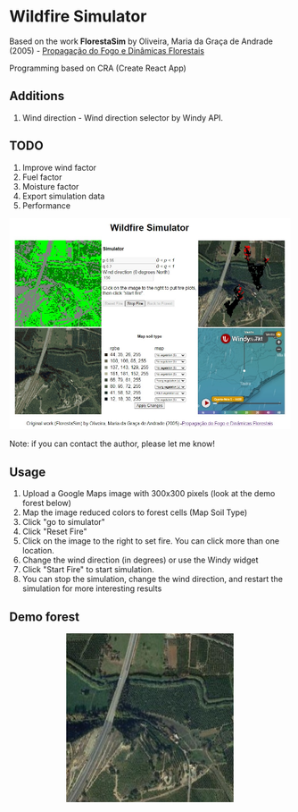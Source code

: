 # Wildfire Simulator

Based on the work **FlorestaSim** by Oliveira, Maria da Graça de Andrade (2005) - [Propagação do Fogo e Dinâmicas Florestais](https://hdl.handle.net/10216/11652)

Programming based on CRA (Create React App)

## Additions
1. Wind direction - Wind direction selector by Windy API.

## TODO
1. Improve wind factor
2. Fuel factor
3. Moisture factor
4. Export simulation data
5. Performance

<p align="center">
    <img width="800" src="/public/screenshot.jpg" alt="Screenshot" />
</p>

Note: if you can contact the author, please let me know!

## Usage

1. Upload a Google Maps image with 300x300 pixels (look at the demo forest below)
2. Map the image reduced colors to forest cells (Map Soil Type)
3. Click "go to simulator"
4. Click "Reset Fire"
5. Click on the image to the right to set fire. You can click more than one location.
6. Change the wind direction (in degrees) or use the Windy widget
7. Click "Start Fire" to start simulation.
8. You can stop the simulation, change the wind direction, and restart the simulation for more interesting results

## Demo forest

<p align="center">
    <img width="300" src="/public/demo-forest.jpg" alt="Demo forest from Google Maps images" />
</p>
